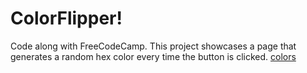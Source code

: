 # ColorFlipper!
Code along with FreeCodeCamp. This project showcases a page that generates a random hex color every time the button is clicked.
[colors](https://user-images.githubusercontent.com/91508647/141345656-e2dd547c-a1ee-484d-abce-943e95611c9f.jpeg)
